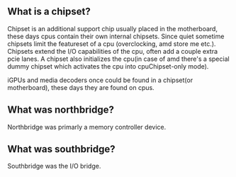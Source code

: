 What is a chipset?
------------------
Chipset is an additional support chip usually placed in the motherboard, these days cpus contain their own internal chipsets.
Since quiet sometime chipsets limit the featureset of a cpu (overclocking, amd store me etc.).
Chipsets extend the I/O capabilities of the cpu, often add a couple extra pcie lanes.
A chipset also initializes the cpu(in case of amd there's a special dummy chipset which activates the cpu into cpuChipset-only mode).

iGPUs and media decoders once could be found in a chipset(or motherboard), these days they are found on cpus.

What was northbridge?
---------------------
Northbridge was primarly a memory controller device.

What was southbridge?
---------------------
Southbridge was the I/O bridge.
